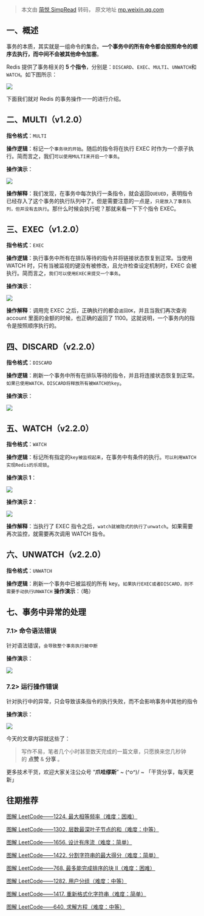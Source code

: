 > 本文由 [简悦 SimpRead](http://ksria.com/simpread/) 转码， 原文地址 [mp.weixin.qq.com](https://mp.weixin.qq.com/s?__biz=MzI0MTE0NTc0Ng==&mid=2247490123&idx=1&sn=4f4e958af4df1afbcef8923f8fd96e7f&chksm=e91158b6de66d1a07f19998c6d46de480e99137d434443b09d3a12d593f32ecfa6f03fc35a24&scene=178&cur_album_id=2451364959101059073#rd)

一、概述
----

事务的本质，其实就是一组命令的集合。**一个事务中的所有命令都会按照命令的顺序去执行，而中间不会被其他命令加塞**。

Redis 提供了事务相关的 **5 个指令**，分别是：`DISCARD`、`EXEC`、`MULTI`、`UNWATCH`和`WATCH`。如下图所示：

![](https://mmbiz.qpic.cn/mmbiz_png/AZHyCoMMOC8iaHASEB2QSo1xiaIfsicC013OfTmqRUsOpBibm52hNqdZJyGh0Lf4QibXUQosia9V3g2gCo3LiagEhPWYw/640?wx_fmt=png)

下面我们就对 Redis 的事务操作一一的进行介绍。

二、MULTI（v1.2.0）
---------------

**指令格式**：`MULTI`

**操作逻辑**：标记一个`事务块的开始`。随后的指令将在执行 EXEC 时作为一个原子执行。简而言之，我们`可以使用MULTI来开启一个事务`。

**操作演示**：

![](https://mmbiz.qpic.cn/mmbiz_png/AZHyCoMMOC8iaHASEB2QSo1xiaIfsicC013ER6I8KViaMuTia2WsDzqGfwWgmhS1jzZLKQuInXyLvXGUjicfjXhiaezcQ/640?wx_fmt=png)

**操作解释**：我们发现，在事务中每次执行一条指令，就会返回`QUEUED`，表明指令已经存入了这个事务的执行队列中了。但是需要注意的一点是，`只是放入了事务队列，但并没有去执行`。那什么时候会执行呢？那就来看一下下个指令 EXEC。

三、EXEC（v1.2.0）
--------------

**指令格式**：`EXEC`

**操作逻辑**：执行事务中所有在排队等待的指令并将链接状态恢复到正常。当使用 WATCH 时，只有当被监视的键没有被修改，且允许检查设定机制时，EXEC 会被执行。简而言之，`我们可以使用EXEC来提交一个事务`。

**操作演示**：

![](https://mmbiz.qpic.cn/mmbiz_png/AZHyCoMMOC8iaHASEB2QSo1xiaIfsicC013YRiad3t5icvuR5AkXktBEWkcm76OoTjLeBnMa9DdcAm5MsrJianicOQSpA/640?wx_fmt=png)

**操作解释**：调用完 EXEC 之后，正确执行的都会`返回OK`，并且当我们再次查询 account 里面的金额的时候，也正确的返回了 1100。这就说明，一个事务内的指令是按照顺序执行的。

四、DISCARD（v2.2.0）
-----------------

**指令格式**：`DISCARD`

**操作逻辑**：刷新一个事务中所有在排队等待的指令，并且将连接状态恢复到正常。`如果已使用WATCH，DISCARD将释放所有被WATCH的key`。

**操作演示**：

![](https://mmbiz.qpic.cn/mmbiz_png/AZHyCoMMOC8iaHASEB2QSo1xiaIfsicC013ZtWW4VWBwxUSWxAtKB4hEKh2evkiazjGicsg5COKvwDDHD7Y7zmUpwXw/640?wx_fmt=png)

五、WATCH（v2.2.0）
---------------

**指令格式**：`WATCH`

**操作逻辑**：标记所有指定的`key被监视起来`，在事务中有条件的执行。`可以利用WATCH实现Redis的乐观锁`。

**操作演示 1**：

![](https://mmbiz.qpic.cn/mmbiz_png/AZHyCoMMOC8iaHASEB2QSo1xiaIfsicC013oe97icqX4hyhnCG0ApeNSvrVVdgXmwIbLlMOFLYZ0S1n6bW9mBzcvew/640?wx_fmt=png)

**操作演示 2**：

![](https://mmbiz.qpic.cn/mmbiz_png/AZHyCoMMOC8iaHASEB2QSo1xiaIfsicC013oPOLyq9jjM82cGD7LzEHmD24lWJxLLgmwjb52Tv3V3cwBTmqh4LX7w/640?wx_fmt=png)

**操作解释**：当执行了 EXEC 指令之后，`watch就被隐式的执行了unwatch`。如果需要再次监控，就需要再次调用 WATCH 指令。

六、UNWATCH（v2.2.0）
-----------------

**指令格式**：`UNWATCH`

**操作逻辑**：刷新一个事务中已被监视的所有 key。`如果执行EXEC或者DISCARD，则不需要手动执行UNWATCH` **操作演示**：（略）

七、事务中异常的处理
----------

### 7.1> 命令语法错误

针对语法错误，`会导致整个事务执行被中断`

**操作演示**：

![](https://mmbiz.qpic.cn/mmbiz_png/AZHyCoMMOC8iaHASEB2QSo1xiaIfsicC013Mr2outXiaGIdibzK5ib5hfaTORiaDYElBSjZ6411thvgYa9RgOcbqBxu8g/640?wx_fmt=png)

### 7.2> 运行操作错误

针对执行中的异常，只会导致该条指令的执行失败，而不会影响事务中其他的指令

**操作演示**：

![](https://mmbiz.qpic.cn/mmbiz_png/AZHyCoMMOC8iaHASEB2QSo1xiaIfsicC013dwZ4LDheR0VHNscaE8US8j8RdmT79mKZvw0GEGy3pHS86AnZmMQ6Ow/640?wx_fmt=png)

今天的文章内容就这些了：

> 写作不易，笔者几个小时甚至数天完成的一篇文章，只愿换来您几秒钟的 **点赞** & **分享** 。

更多技术干货，欢迎大家关注公众号 “**爪哇缪斯**” ~ \(^o^)/ ~ 「干货分享，每天更新」

往期推荐
----

[图解 LeetCode——1224. 最大相等频率（难度：困难）](http://mp.weixin.qq.com/s?__biz=MzI0MTE0NTc0Ng==&mid=2247490100&idx=1&sn=777a51fffb9ab729cb2c31f7625b5f94&chksm=e91158c9de66d1dfaff683db848ba3a51b01be7a59ec05718530b9a99cabc9fe2b0eaaf7f4c7&scene=21#wechat_redirect)  

[图解 LeetCode——1302. 层数最深叶子节点的和（难度：中等）](http://mp.weixin.qq.com/s?__biz=MzI0MTE0NTc0Ng==&mid=2247490083&idx=1&sn=613619fc9059d72251eb418b636d6384&chksm=e91158dede66d1c85825f2f9852593515da729e90b239bd0572a1c65e4129204cafabf1cbdc1&scene=21#wechat_redirect)  

[图解 LeetCode——1656. 设计有序流（难度：简单）](http://mp.weixin.qq.com/s?__biz=MzI0MTE0NTc0Ng==&mid=2247490064&idx=1&sn=33f68307bed4fcfcc16a453fea27c0be&chksm=e91158edde66d1fb03a334bf874ad14803661b113a1666d33e98a79914ba313b738983938622&scene=21#wechat_redirect)  

[图解 LeetCode——1422. 分割字符串的最大得分（难度：简单）](http://mp.weixin.qq.com/s?__biz=MzI0MTE0NTc0Ng==&mid=2247490049&idx=1&sn=7aaf6fd7e1790ff29801fa717d3bb6e8&chksm=e91158fcde66d1ea2e93c50dbba5e1b9d9f0cfffd38712010ad77bc3b28b530188062a0ace9f&scene=21#wechat_redirect)  

[图解 LeetCode——768. 最多能完成排序的块 II（难度：困难）](http://mp.weixin.qq.com/s?__biz=MzI0MTE0NTc0Ng==&mid=2247490036&idx=1&sn=31627c58400f54bbbdfc4d66d48c8857&chksm=e9115b09de66d21f291feac74cf55e1cd6169c07b99dbd58d8aac79f71564d388591349f04ba&scene=21#wechat_redirect)  

[图解 LeetCode——1282. 用户分组（难度：中等）](http://mp.weixin.qq.com/s?__biz=MzI0MTE0NTc0Ng==&mid=2247490019&idx=1&sn=d62f5851451816c210bedb530cf7a334&chksm=e9115b1ede66d2087f99282d7d30de6ac98cc4244e271b0d384bd37fc9c55acd6e2dbb1bb64d&scene=21#wechat_redirect)  

[图解 LeetCode——1417. 重新格式化字符串（难度：简单）](http://mp.weixin.qq.com/s?__biz=MzI0MTE0NTc0Ng==&mid=2247490004&idx=1&sn=bdb2b9778e42c237bcdefa13fd754150&chksm=e9115b29de66d23ff74705e1c464c4138d2fd2e85fbe35ccf8e9a444bc704407b58433bc5bb7&scene=21#wechat_redirect)  

[图解 LeetCode——640. 求解方程（难度：中等）](http://mp.weixin.qq.com/s?__biz=MzI0MTE0NTc0Ng==&mid=2247489985&idx=1&sn=bdbecad9e81a49a4b36def4e4cc69f05&chksm=e9115b3cde66d22a1c861fce2e2fd42fc28e6747ed4a4093e4259427c97847f6bdbc64f51969&scene=21#wechat_redirect)